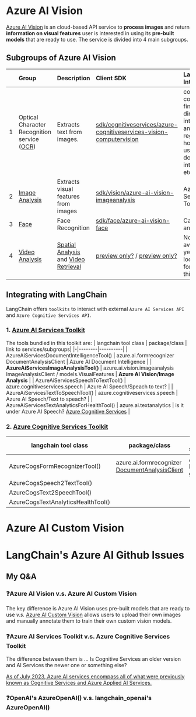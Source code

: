 # Azure AI Vision
[Azure AI Vision](https://learn.microsoft.com/en-us/azure/ai-services/computer-vision/) is an cloud-based API service to **process images** and return **information on visual features** user is interested in using its **pre-built models** that are ready to use. The service is divided into 4 main subgroups.

## Subgroups of Azure AI Vision
|   | Group  | Description | Client SDK | LangChain Integration |
|:-:|:--------|:------------|:---|:-----|
| 1 | Optical Character Recognition service ([OCR](https://learn.microsoft.com/en-us/azure/ai-services/computer-vision/overview-ocr))  | Extracts text from images. | [sdk/cognitiveservices/azure-cognitiveservices-vision-computervision](https://github.com/Azure/azure-sdk-for-python/tree/main/sdk/cognitiveservices/azure-cognitiveservices-vision-computervision) | confusing... couldnt find like direct integration, and blury regarding how ocr is used in ai document intelligence etc... |
| 2 | [Image Analysis](https://learn.microsoft.com/en-us/azure/ai-services/computer-vision/overview-image-analysis?tabs=4-0) | Extracts visual features from images | [sdk/vision/azure-ai-vision-imageanalysis](https://github.com/Azure/azure-sdk-for-python/tree/azure-ai-vision-imageanalysis_1.0.0b3/sdk/vision/azure-ai-vision-imageanalysis)  | Azure AI Service Toolkit |
| 3 | [Face](https://learn.microsoft.com/en-us/azure/ai-services/computer-vision/overview-identity) | Face Recognition | [sdk/face/azure-ai-vision-face](https://github.com/Azure/azure-sdk-for-python/tree/azure-ai-vision-imageanalysis_1.0.0b3/sdk/face/azure-ai-vision-face) |  Can't find anything... |
| 4 | [Video Analysis](https://learn.microsoft.com/en-us/azure/ai-services/computer-vision/intro-to-spatial-analysis-public-preview?tabs=sa) | [Spatial Analysis](https://learn.microsoft.com/en-us/azure/ai-services/computer-vision/intro-to-spatial-analysis-public-preview?tabs=sa#spatial-analysis) and [Video Retrieval](https://learn.microsoft.com/en-us/azure/ai-services/computer-vision/intro-to-spatial-analysis-public-preview?tabs=sa#video-retrieval) | [preview only?](https://learn.microsoft.com/en-us/azure/ai-services/computer-vision/spatial-analysis-container?tabs=azure-stack-edge) / [preview only?](https://learn.microsoft.com/en-us/azure/ai-services/computer-vision/how-to/video-retrieval) | Not available yet? I was looking forward to this |


## Integrating with LangChain
LangChain offers `toolkits` to interact with external `Azure AI Services API` and `Azure Cognitive Services API`. 


### 1. [Azure AI Services Toolkit](https://python.langchain.com/v0.2/docs/integrations/tools/azure_ai_services/)
The tools bundled in this toolkit are:
| langchain tool class | package/class | link to services/subgroups|
|-|--------|----------|
| AzureAiServicesDocumentIntelligenceTool() | azure.ai.formrecognizer DocumentAnalysisClient  | Azure AI Document Intelligence |
| **AzureAiServicesImageAnalysisTool()** |  azure.ai.vision.imageanalysis ImageAnalysisClient / models.VisualFeatures | **Azure AI Vision/Image Analysis** |
| AzureAiServicesSpeechToTextTool() |  azure.cognitiveservices.speech | Azure AI Speech/Speach to text? |
| AzureAiServicesTextToSpeechTool() |  azure.cognitiveservices.speech | Azure AI Speech/Text to speach? | 
| AzureAiServicesTextAnalyticsForHealthTool() | azure.ai.textanalytics | is it under Azure AI Speech? [Azure Cognitive Services](https://github.com/Azure/azure-sdk-for-net/blob/main/sdk/textanalytics/Azure.AI.TextAnalytics/README.md) |

### 2. [Azure Cognitive Services Toolkit](https://python.langchain.com/v0.2/docs/integrations/tools/azure_cognitive_services/) 
| langchain tool class | package/class | link to services/subgroups|
|-|--------|----------|
| AzureCogsFormRecognizerTool() | azure.ai.formrecognizer [DocumentAnalysisClient](https://github.com/Azure/azure-sdk-for-python/blob/main/sdk/formrecognizer/azure-ai-formrecognizer/azure/ai/formrecognizer/_document_analysis_client.py)  | [Azure AI Document Intelligence](https://learn.microsoft.com/en-us/azure/ai-services/document-intelligence/?view=doc-intel-4.0.0) family group? |
| AzureCogsSpeech2TextTool() |  
| AzureCogsText2SpeechTool() |   
| AzureCogsTextAnalyticsHealthTool() |   

# Azure AI Custom Vision

# LangChain's Azure AI Github Issues

## My Q&A
### ❓Azure AI Vision v.s. Azure AI Custom Vision
The key difference is Azure AI Vision uses pre-built models that are ready to use _v.s._ [Azure AI Custom Vision]() allows users to upload their own images and manually annotate them to train their own custom vision models.

### ❓Azure AI Services Toolkit v.s. Azure Cognitive Services Toolkit
The difference between them is ...  Is Cognitive Services an older version and AI Services the newer one or something else?

[As of July 2023, Azure AI services encompass all of what were previously known as Cognitive Services and Azure Applied AI Services.](https://learn.microsoft.com/en-us/azure/ai-services/document-intelligence/overview?view=doc-intel-4.0.0)

### ❓OpenAI's AzureOpenAI() v.s. langchain_openai's AzureOpenAI()












